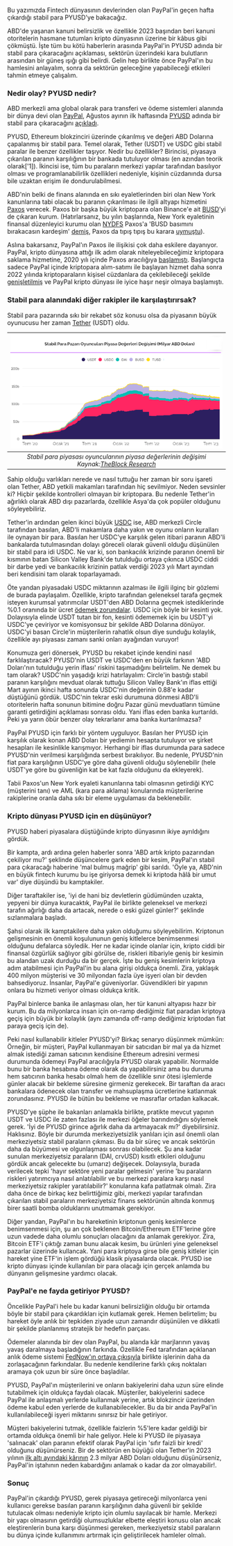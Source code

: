 Bu yazımızda Fintech dünyasının devlerinden olan PayPal'in geçen hafta çıkardığı stabil para PYUSD'ye bakacağız. 

ABD'de yaşanan kanuni belirsizlik ve özellikle 2023 başından beri kanuni otoritelerin hasmane tutumları kripto dünyasının üzerine bir kâbus gibi çökmüştü. İşte tüm bu kötü haberlerin arasında PayPal'in PYUSD adında bir stabil para çıkaracağını açıklaması, sektörün üzerindeki kara bulutların arasından bir güneş ışığı gibi belirdi. Gelin hep birlikte önce PayPal'ın bu hamlesini anlayalım, sonra da sektörün geleceğine yapabileceği etkileri tahmin etmeye çalışalım. 

### Nedir olay? PYUSD nedir?
ABD merkezli ama global olarak para transferi ve ödeme sistemleri alanında bir dünya devi olan [PayPal](https://www.paypal.com/), Ağustos ayının ilk haftasında [PYUSD](https://www.paypal.com/us/digital-wallet/manage-money/crypto/pyusd) adında bir stabil para çıkaracağını [açıkladı](https://www.btchaber.com/paypaldan-stablecoin-adimi/). 

PYUSD, Ethereum blokzinciri üzerinde çıkarılmış ve değeri ABD Dolarına çapalanmış bir stabil para. Temel olarak, Tether (USDT) ve USDC gibi stabil paralar ile benzer özellikler taşıyor. Nedir bu özellikler? Birincisi, piyasaya çıkarılan paranın karşılığının bir bankada tutuluyor olması (en azından teorik olarak['1]). İkincisi ise, tüm bu paraların merkezi yapılar tarafından basılıyor olması ve programlanabilirlik özellikleri nedeniyle, kişinin cüzdanında dursa bile uzaktan erişim ile dondurulabilmesi. 

ABD'nin belki de finans alanında en sıkı eyaletlerinden biri olan New York kanunlarına tabi olacak bu paranın çıkarılması ile ilgili altyapı hizmetini [Paxos](https://paxos.com/) verecek. Paxos bir başka büyük kriptopara olan Binance'e ait [BUSD](https://paxos.com/busd/)'yi de çıkaran kurum. (Hatırlarsanız, bu yılın başlarında, New York eyaletinin finansal düzenleyici kurumu olan [NYDFS](https://www.dfs.ny.gov/) Paxos'a 'BUSD basımını bırakacasın kardeşim' [demiş](https://www.dfs.ny.gov/consumers/alerts/Paxos_and_Binance), Paxos da tıpış tıpış bu karara [uymuştu](https://paxos.com/2023/02/13/paxos-will-halt-minting-new-busd-tokens/)). 

Aslına bakarsanız, PayPal'ın Paxos ile ilişikisi çok daha eskilere dayanıyor. PayPal, kripto dünyasına attığı ilk adım olarak niteleyebileceğimiz kriptopara saklama hizmetine, 2020 yılı içinde Paxos aracılığıya [başlamıştı](https://newsroom.paypal-corp.com/2020-10-21-PayPal-Launches-New-Service-Enabling-Users-to-Buy-Hold-and-Sell-Cryptocurrency). Başlangıçta sadece PayPal içinde kriptopara alım-satımı ile başlayan hizmet daha sonra 2022 yılında kriptoparaların kişisel cüzdanlara da çekilebileceği şekilde [genişletilmiş](https://newsroom.paypal-corp.com/2022-06-07-PayPal-Users-Can-Now-Transfer-Send-and-Receive-Bitcoin-Ethereum-Bitcoin-Cash-and-Litecoin) ve  PayPal kripto dünyası ile iyice haşır neşir olmaya başlamıştı. 

### Stabil para alanındaki diğer rakipler ile karşılaştırırsak?
Stabil para pazarında sıkı bir rekabet söz konusu olsa da piyasanın büyük oyunucusu her zaman [Tether](https://tether.to/) (USDT) oldu. 

| ![stabil_para_piyasa-degerleri](/assets/stabil_para_gelisim_2308_800.png)|
|:--:| 
| *Stabil para piyasası oyuncularının piyasa değerlerinin değişimi Kaynak:[TheBlock Research](https://www.theblock.co/data/stablecoins/usd-pegged/total-stablecoin-supply)*|

Sahip olduğu varlıkları nerede ve nasıl tuttuğu her zaman bir soru işareti olan Tether, ABD yetkili makamları tarafından hiç sevilmiyor. Neden sevsinler ki? Hiçbir şekilde kontrolleri olmayan bir kriptopara. Bu nedenle Tether'in ağırlıklı olarak ABD dışı pazarlarda, özellikle Asya'da çok popüler olduğunu söyleyebiliriz. 

Tether'in ardından gelen ikinci büyük [USDC](https://www.circle.com/en/usdc) ise, ABD merkezli Circle tarafından basılan, ABD'li makamlara daha yakın ve oyunu onların kuralları ile oynayan bir para. Basılan her USDC'ye karşılık gelen itibari paranın ABD'li bankalarda tutulmasından dolayı göreceli olarak güvenli olduğu düşünülen bir stabil para idi USDC. Ne var ki, son bankacılık krizinde paranın önemli bir kısmının batan Silicon Valley Bank'de tutulduğu ortaya çıkınca USDC ciddi bir darbe yedi ve bankacılık krizinin patlak verdiği 2023 yılı Mart ayından beri kendisini tam olarak toparlayamadı. 

Öte yandan piyasadaki USDC miktarının azalması ile ilgili ilginç bir gözlemi de burada paylaşalım. Özellikle, kripto tarafından geleneksel tarafa geçmek isteyen kurumsal yatırımcılar USDT'den ABD Dolarına geçmek istediklerinde %0.1 oranında bir ücret [ödemek zorundalar](https://cryptoslate.com/you-can-redeem-tether-usdt-11-on-tether-to-but-theres-a-catch/). USDC için böyle bir kesinti yok. Dolayısıyla elinde USDT tutan bir fon, kesinti ödememek için bu USDT'yi USDC'ye çeviriyor ve komisyonsuz bir şekilde ABD Dolarına dönüyor. USDC'yi basan Circle'in müşterilerin rahatlık olsun diye sunduğu kolaylık, özellikle ayı piyasası zamanı sanki onları ayağından vuruyor!

Konumuza geri dönersek, PYUSD bu rekabet içinde kendini nasıl farklılaştıracak? PYUSD'nin USDT ve USDC'den en büyük farkının 'ABD Doları'nın tutulduğu yerin iflası' riskini taşımadığını belirtelim. Ne demek bu tam olarak? USDC'nin yaşadığı krizi hatırlayalım: Circle'in bastığı stabil paranın karşılığını mevduat olarak tuttuğu Silicon Valley Bank'ın iflas ettiği Mart ayının ikinci hafta sonunda USDC'nin değerinin 0.88'e kadar düştüğünü gördük. USDC'nin tekrar eski durumuna dönmesi ABD'li otoritelerin hafta sonunun bitimine doğru Pazar günü mevduatların tümüne garanti getirdiğini açıklaması sonrası oldu. Yani iflas eden banka kurtarıldı. Peki ya yarın öbür benzer olay tekrarlanır ama banka kurtarılmazsa?

PayPal PYUSD için farklı bir yöntem uyguluyor. Basılan her PYUSD için karşılık olarak konan ABD Doları bir yediemin hesapta tutuluyor ve şirket hesapları ile kesinlikle karışmıyor. Herhangi bir iflas durumunda para sadece PYUSD'nin verilmesi karşılığında serbest bırakılıyor. Bu nedenle, PYUSD'nin fiat para karşılığının USDC'ye göre daha güvenli olduğu söylenebilir (hele USDT'ye göre bu güvenliğin kat be kat fazla olduğunu da ekleyerek). 

Tabii Paxos'un New York eyaleti kanunlarına tabi olmasının getirdiği KYC (müşterini tanı) ve AML (kara para aklama) konularında müşterilerine rakiplerine oranla daha sıkı bir eleme uygulaması da beklenebilir. 

### Kripto dünyası PYUSD için en düşünüyor?
PYUSD haberi piyasalara düştüğünde kripto dünyasının ikiye ayrıldığını gördük. 

Bir kampta, ardı ardına gelen haberler sonra 'ABD artık kripto pazarından çekiliyor mu?' şeklinde düşüncelere gark eden bir kesim, PayPal'ın stabil para çıkaracağı haberine 'mal bulmuş mağrip' gibi sarıldı. 'Öyle ya, ABD'nin en büyük fintech kurumu bu işe giriyorsa demek ki kriptoda hâlâ bir umut var' diye düşündü bu kamptakiler.

Diğer taraftakiler ise, 'iyi de hani biz devletlerin güdümünden uzakta, yepyeni bir dünya kuracaktık, PayPal ile birlikte geleneksel ve merkezi tarafın ağırlığı daha da artacak, nerede o eski güzel günler?' şeklinde sızlanmalara başladı. 

Şahsi olarak ilk kamptakilere daha yakın olduğumu söyleyebilirim. Kriptonun gelişmesinin en önemli koşulununun geniş kitlelerce benimsenmesi olduğunu defalarca söyledik. Her ne kadar içinde olanlar için, kripto ciddi bir finansal özgürlük sağlıyor gibi görülse de, riskleri itibariyle geniş bir kesimin bu alandan uzak durduğu da bir gerçek. İşte bu geniş kesimlerin kriptoya adım atabilmesi için PayPal'in bu alana girişi oldukça önemli. Zira, yaklaşık 400 milyon müşterisi ve 30 milyondan fazla üye işyeri olan bir devden bahsediyoruz. İnsanlar, PayPal'e güveniyorlar. Güvendikleri bir yapının onlara bu hizmeti veriyor olması oldukça kritik. 

PayPal binlerce banka ile anlaşması olan, her tür kanuni altyapısı hazır bir kurum. Bu da milyonlarca insan için on-ramp dediğimiz fiat paradan kriptoya geçiş için büyük bir kolaylık (aynı zamanda off-ramp dediğimiz kriptodan fiat paraya geçiş için de). 

Peki nasıl kullanabilir kitleler PYUSD'yi? Birkaç senaryo düşünmek mümkün: Örneğin, bir müşteri, PayPal kullanmayan bir satıcıdan bir mal ya da hizmet almak istediği zaman satıcının kendisine Ethereum adresini vermesi durumunda ödemeyi PayPal aracılığıyla PYUSD olarak yapabilir.  Normalde bunu bir banka hesabına ödeme olarak da yapabilirsiniz ama bu duruma hem satıcının banka hesabı olmalı hem de özellikle sınır ötesi işlemlerde günler alacak bir bekleme süresine girmeniz gerekecek. Bir taraftan da aracı bankalara ödenecek olan transfer ve mahsuplaşma ücretlerine katlanmak zorundasınız. PYUSD ile bütün bu bekleme ve masraflar ortadan kalkacak. 

PYUSD'ye şüphe ile bakanları anlamakla birlikte, pratikte mevcut yapının USDT ve USDC ile zaten fazlası ile merkezi öğeler barındırdığını söylemek gerek. 'İyi de PYUSD girince ağırlık daha da artmayacak mı?' diyebilirsiniz. Haklısınız. Böyle bir durumda merkeziyetsizlik yanlıları için asıl önemli olan merkeziyetsiz stabil paraların çıkması. Bu da bir süreç ve ancak sektörün daha da büyümesi ve olgunlaşması sonrası olabilecek. Şu ana kadar sunulan merkeziyetsiz paraların (DAI, crvUSD) kısıtlı etkileri olduğunu gördük ancak gelecekte bu (umarız) değişecek. Dolayısıyla, burada verilecek tepki 'hayır sektöre yeni paralar gelmesin' yerine 'bu paraların riskleri yatırımcıya nasıl anlatılabilir ve bu merkezi paralara karşı nasıl merkeziyetsiz rakipler yaratılabilir?' konularına kafa patlatmak olmalı. Zira daha önce de birkaç kez belirttiğimiz gibi, merkezi yapılar tarafından çıkarılan stabil paraların merkeziyetsiz finans sektörünün altında konmuş birer saatli bomba olduklarını unutmamak gerekiyor.

Diğer yandan, PayPal'ın bu hareketinin kriptonun geniş kesimlerce benimsenmesi için, şu an çok beklenen Bitcoin/Ethereum ETF'lerine göre uzun vadede daha olumlu sonuçları olacağını da anlamak gerekiyor. Zira, Bitcoin ETF'i çıktığı zaman bunu alacak kesim, bu ürünleri yine geleneksel pazarlar üzerinde kullancak. Yani para kriptoya girse bile geniş kitleler için hareket yine ETF'in işlem gördüğü klasik piyasalarda olacak. PYUSD ise kripto dünyası içinde kullanılan bir para olacağı için gerçek anlamda bu dünyanın gelişmesine yardımcı olacak. 

### PayPal'e ne fayda getiriyor PYUSD?
Öncelikle PayPal'i hele bu kadar kanuni belirsizliğin olduğu bir ortamda böyle bir stabil para çıkardıkları için kutlamak gerek. Hemen belirtelim; bu hareket öyle anlık bir tepkiden ziyade uzun zamandır düşünülen ve dikkatli bir şekilde planlanmış stratejik bir hedefin parçası. 

Ödemeler alanında bir dev olan PayPal, bu alanda kâr marjlarının yavaş yavaş daralmaya başladığının farkında. Özellikle Fed tarafından açıklanan anlık ödeme sistemi [FedNow'ın ortaya çıkışıyla](https://www.frbservices.org/news/press-releases/072023-fednow-live-announcement) birlikte işlerinin daha da zorlaşacağının farkındalar. Bu nedenle kendilerine farklı çıkış noktaları aramaya çok uzun bir süre önce başladılar. 

PYUSD, PayPal'ın müşterilerini ve onların bakiyelerini daha uzun süre elinde tutabilmek için oldukça faydalı olacak. Müşteriler, bakiyelerini sadece PayPal ile anlaşmalı yerlerde kullanmak yerine, artık blokzincir üzerinden ödeme kabul eden yerlerde de kullanabilecekler. Bu da bir anda PayPal'in kullanılabileceği işyeri miktarını sınırsız bir hale getiriyor. 

Müşteri bakiyelerini tutmak, özellikle faizlerin %5'lere kadar geldiği bir ortamda oldukça önemli bir hale geliyor. Hele ki PYUSD ile piyasaya 'salınacak' olan paranın efektif olarak PayPal için 'sıfır faizli bir kredi' olduğunu düşünürseniz. Bir de sektörün en büyüğü olan Tether'in 2023 yılının [ilk altı ayındaki kârının](https://decrypt.co/150678/tether-reports-850-million-q2-profit-72-billion-exposure-to-us-treasuries) 2.3 milyar ABD Doları olduğunu düşünürseniz, PayPal'in iştahının neden kabardığını anlamak o kadar da zor olmayabilir!. 

### Sonuç
PayPal'in çıkardığı PYUSD, gerek piyasaya getireceği milyonlarca yeni kullanıcı gerekse basılan paranın karşılığının daha güvenli bir şekilde tutulacak olması nedeniyle kripto için olumlu sayılacak bir hamle. Merkezi bir yapı olmasının getirdiği olumsuzluklar elbette eleştiri konusu olan ancak eleştirenlerin buna karşı düşünmesi gereken, merkeziyetsiz stabil paraların bu dünya içinde kullanımını artırmak için geliştirilecek hamleler olmalı. 

[^1]: Bu konuda daha önce yazılmış '[Oralar çok dalgalı sakin sulara gel: Sabit Paralar](/genel/2018/07/20/Orasi-cok-dalgali-sakin-sulara-gel-sabitparalar.html) ve [Sabit paralara devam](/genel/2018/07/27/sabitparalara-devam-digerleri.html) yazılarımıza göz atabilirsiniz. 
